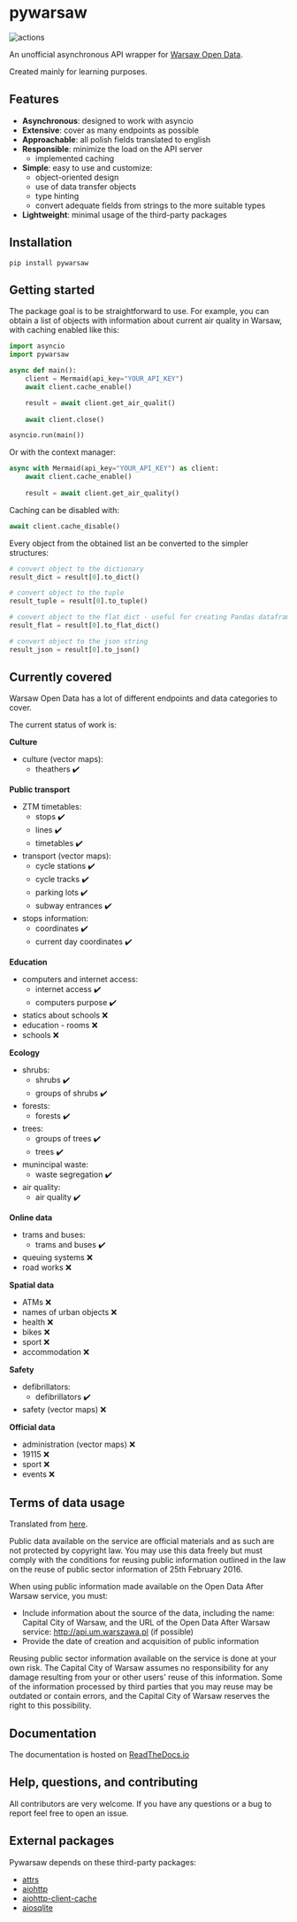 # pywarsaw
![actions](https://github.com/BrozenSenpai/pywarsaw/actions/workflows/python-package.yml/badge.svg)

An unofficial asynchronous API wrapper for [Warsaw Open Data](https://api.um.warszawa.pl/).

Created mainly for learning purposes.

## Features
- **Asynchronous**: designed to work with asyncio
- **Extensive**: cover as many endpoints as possible
- **Approachable**: all polish fields translated to english
- **Responsible**: minimize the load on the API server
    - implemented caching
- **Simple**: easy to use and customize:
    - object-oriented design
    - use of data transfer objects
    - type hinting
    - convert adequate fields from strings to the more suitable types
- **Lightweight**: minimal usage of the third-party packages

## Installation
```
pip install pywarsaw
```

## Getting started
The package goal is to be straightforward to use. For example, you can obtain a list of objects with information about current air quality in Warsaw, with caching enabled like this:
```python
import asyncio
import pywarsaw

async def main():
    client = Mermaid(api_key="YOUR_API_KEY")
    await client.cache_enable()

    result = await client.get_air_qualit()
    
    await client.close()

asyncio.run(main())
```
Or with the context manager:
```python
async with Mermaid(api_key="YOUR_API_KEY") as client:
    await client.cache_enable()
    
    result = await client.get_air_quality()
```
Caching can be disabled with:
```python
await client.cache_disable()
```
Every object from the obtained list an be converted to the simpler structures:
```python
# convert object to the dictionary
result_dict = result[0].to_dict()

# convert object to the tuple
result_tuple = result[0].to_tuple()

# convert object to the flat dict - useful for creating Pandas dataframes
result_flat = result[0].to_flat_dict()

# convert object to the json string
result_json = result[0].to_json()
```

## Currently covered
Warsaw Open Data has a lot of different endpoints and data categories to cover.

The current status of work is:

**Culture**
* culture (vector maps):
    * theathers :heavy_check_mark:

**Public transport**
* ZTM timetables:
    * stops :heavy_check_mark:
    * lines :heavy_check_mark:
    * timetables :heavy_check_mark:
* transport (vector maps):
    * cycle stations :heavy_check_mark:
    * cycle tracks :heavy_check_mark:
    * parking lots :heavy_check_mark:
    * subway entrances :heavy_check_mark:
* stops information:
    * coordinates :heavy_check_mark:
    * current day coordinates :heavy_check_mark:

**Education**
* computers and internet access:
    * internet access :heavy_check_mark:
    * computers purpose :heavy_check_mark:
* statics about schools :x:
* education - rooms :x:
* schools :x:

**Ecology**
* shrubs:
    * shrubs :heavy_check_mark:
    * groups of shrubs :heavy_check_mark:
* forests:
    * forests :heavy_check_mark:
* trees:
    * groups of trees :heavy_check_mark:
    * trees :heavy_check_mark:
* munincipal waste:
    * waste segregation :heavy_check_mark:
* air quality:
    * air quality :heavy_check_mark:

**Online data**
* trams and buses:
    * trams and buses :heavy_check_mark:
* queuing systems :x:
* road works :x:

**Spatial data**
* ATMs :x:
* names of urban objects :x:
* health :x:
* bikes :x:
* sport :x:
* accommodation :x:

**Safety**
* defibrillators:
    * defibrillators :heavy_check_mark:
* safety (vector maps) :x:

**Official data**
* administration (vector maps) :x:
* 19115 :x:
* sport :x:
* events :x:

## Terms of data usage
Translated from [here](https://api.um.warszawa.pl/#).

Public data available on the service are official materials and as such are not protected by copyright law. You may use this data freely but must comply with the conditions for reusing public information outlined in the law on the reuse of public sector information of 25th February 2016.

When using public information made available on the Open Data After Warsaw service, you must:
* Include information about the source of the data, including the name: Capital City of Warsaw, and the URL of the Open Data After Warsaw service: http://api.um.warszawa.pl (if possible)
* Provide the date of creation and acquisition of public information

Reusing public sector information available on the service is done at your own risk. The Capital City of Warsaw assumes no responsibility for any damage resulting from your or other users' reuse of this information. Some of the information processed by third parties that you may reuse may be outdated or contain errors, and the Capital City of Warsaw reserves the right to this possibility.

## Documentation
The documentation is hosted on [ReadTheDocs.io](https://pywarsaw.readthedocs.io/en/latest/)

## Help, questions, and contributing
All contributors are very welcome. If you have any questions or a bug to report feel free to open an issue.

## External packages
Pywarsaw depends on these third-party packages:


* [attrs](https://www.attrs.org/en/stable/)
* [aiohttp](https://docs.aiohttp.org/en/stable/)
* [aiohttp-client-cache](https://pypi.org/project/aiohttp-client-cache/)
* [aiosqlite](https://github.com/omnilib/aiosqlite)